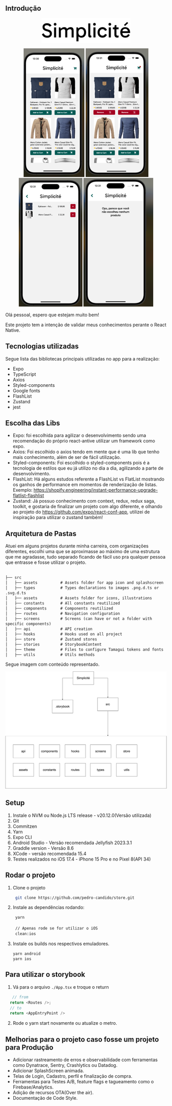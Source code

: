 ## Introdução

<p align="center">
<img src="https://github.com/pedro-candido/store/blob/master/src/assets/Logo-white.png?raw=true" />
</p>

<p align="center">
<img height="400" src="https://github.com/pedro-candido/store/blob/master/src/assets/print1.png?raw=true" />
<img height="400" src="https://github.com/pedro-candido/store/blob/master/src/assets/print2.png?raw=true" />
<img height="400" src="https://github.com/pedro-candido/store/blob/master/src/assets/print3.png?raw=true" />
<img height="400" src="https://github.com/pedro-candido/store/blob/master/src/assets/print4.png?raw=true" />
</p>
Olá pessoal, espero que estejam muito bem!

Este projeto tem a intenção de validar meus conhecimentos perante o React Native.

## Tecnologias utilizadas

Segue lista das bibliotecas principais utilizadas no app para a realização:

- Expo
- TypeScript
- Axios
- Styled-components
- Google fonts
- FlashList
- Zustand
- jest

## Escolha das Libs

- Expo: foi escolhida para agilizar o desenvolvimento sendo uma recomendação do próprio react-antive utilizar um framework como expo.
- Axios: Foi escolhido o axios tendo em mente que é uma lib que tenho mais conhecimento, além de ser de fácil utilização.
- Styled-components: Foi escolhido o styled-components pois é a tecnologia de estilos que eu já utilizo no dia a dia, agilizando a parte de desenvolvimento.
- FlashList: Há alguns estudos referente a FlashList vs FlatList mostrando os ganhos de performance em momentos de renderização de listas. Exemplo: https://shopify.engineering/instant-performance-upgrade-flatlist-flashlist
- Zustand: Já possuo conhecimento com context, redux, redux saga, toolkit, e gostaria de finalizar um projeto com algo diferente, e olhando ao projeto do https://github.com/expo/react-conf-app, utilizei de inspiração para utilizar o zustand também!

## Arquitetura de Pastas

Atuei em alguns projetos durante minha carreira, com organizações diferentes, escolhi uma que se aproximasse ao máximo de uma estrutura que me agradasse, tudo separado ficando de fácil uso pra qualquer pessoa que entrasse e fosse utilizar o projeto.

```

├── src
│   ├── assets          # Assets folder for app icon and splashscreen
│   ├── types           # Types declarations to images .png.d.ts or .svg.d.ts
│   ├── assets          # Assets folder for icons, illustrations
│   ├── constants       # All constants reutilized
│   ├── components      # Components reutilized
│   ├── routes          # Navigation configuration
│   ├── screens         # Screens (can have or not a folder with specific components)
│   ├── api             # API creation
│   ├── hooks           # Hooks used on all project
│   ├── store           # Zustand stores
│   ├── stories         # StorybookContent
│   ├── theme           # Files to configure Tamagui tokens and fonts
│   ├── utils           # Utils methods
```

Segue imagem com conteúdo representado.

<img src="https://raw.githubusercontent.com/pedro-candido/store/b5c834e418cbfabd59480c9b569f4c28d27a0cd2/src/assets/organization.svg"/>


## Setup

1. Instale o NVM ou Node.js LTS release - v20.12.0(Versão utilizada)
2. Git
3. Commitzen
4. Yarn
5. Expo CLI
6. Android Studio - Versão recomendada Jellyfish 2023.3.1
7. Graddle version - Versão 8.6
8. XCode - versão recomendada 15.4
9. Testes realizados no iOS 17.4 - iPhone 15 Pro e no Pixel 8(API 34)

## Rodar o projeto

1. Clone o projeto
   ```bash
    git clone https://github.com/pedro-candido/store.git
   ```
2. Instale as dependências rodando:

   ```bash
    yarn

    // Apenas rode se for utilizar o iOS
    clean:ios
   ```

3. Instale os builds nos respectivos emuladores.
   ```
   yarn android
   yarn ios
   ```

## Para utilizar o storybook

1. Vá para o arquivo `./App.tsx` e troque o return

```javascript
   // from
  return <Routes />;
  // to
  return <AppEntryPoint />
```

2. Rode o yarn start novamente ou atualize o metro.

## Melhorias para o projeto caso fosse um projeto para Produção

- Adicionar rastreamento de erros e observabilidade com ferramentas como Dynatrace, Sentry, Crashlytics ou Datadog.
- Adicionar SplashScreen animada.
- Telas de Login, Cadastro, perfil e finalização de compra.
- Ferramentas para Testes A/B, feature flags e tagueamento como o Firebase/Analytics.
- Adição de recursos OTA(Over the air).
- Documentação de Code Style.